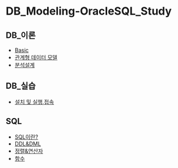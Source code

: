 # DB_Modeling-OracleSQL_Study

## DB_이론
- [Basic](https://github.com/HYEONSEONG-KIM/DB_Modeling-OracleSQL_Study/blob/main/DB_Theory/db_basic.md)
- [관계형 데이터 모델](https://github.com/HYEONSEONG-KIM/DB_Modeling-OracleSQL_Study/blob/main/DB_Theory/%EA%B4%80%EA%B3%84%ED%98%95%20%EB%8D%B0%EC%9D%B4%ED%84%B0%20%EB%AA%A8%EB%8D%B8.md)
- [분석설계](https://github.com/HYEONSEONG-KIM/DB_Modeling-OracleSQL_Study/blob/main/DB_Theory/%EB%B6%84%EC%84%9D%EC%84%A4%EA%B3%84.md)
## DB_실습
- [설치 및 실행,접속](https://github.com/HYEONSEONG-KIM/DB_Modeling-OracleSQL_Study/blob/main/DB_Traing/%EC%84%A4%EC%B9%98%20%EB%B0%8F%20%EC%8B%A4%ED%96%89%2C%EC%A0%91%EC%86%8D.md)

## SQL
- [SQL이란?]()
- [DDL&DML]()
- [정렬&연산자]()
- [함수]()
